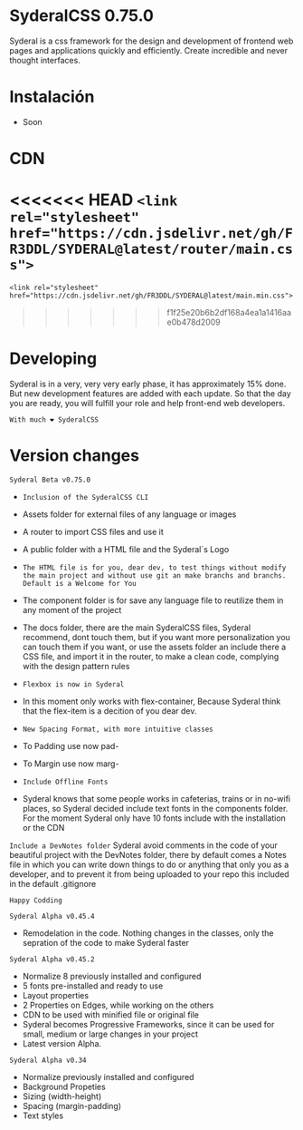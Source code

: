 # SyderalCSS 0.75.0

Syderal is a css framework for the design and development of frontend web pages and applications quickly and efficiently. Create incredible and never thought interfaces.

# Instalación
- Soon

# CDN
<<<<<<< HEAD
`<link rel="stylesheet" href="https://cdn.jsdelivr.net/gh/FR3DDL/SYDERAL@latest/router/main.css">`
=======
`<link rel="stylesheet" href="https://cdn.jsdelivr.net/gh/FR3DDL/SYDERAL@latest/main.min.css">`
>>>>>>> f1f25e20b6b2df168a4ea1a1416aae0b478d2009

# Developing
Syderal is in a very, very very early phase, it has approximately 15% done. But new development features are added with each update. So that the day you are ready, you will fulfill your role and help front-end web developers.

`With much ❤ SyderalCSS`


# Version changes

`Syderal Beta v0.75.0`

- `Inclusion of the SyderalCSS CLI`
- Assets folder for external files of any language or images
- A router to import CSS files and use it
- A public folder with a HTML file and the Syderal´s Logo
- `The HTML file is for you, dear dev, to test things without modify the main project and without use git an make branchs and branchs. Default is a Welcome for You`
- The component folder is for save any language file to reutilize them in any moment of the project
- The docs folder, there are the main SyderalCSS files, Syderal recommend, dont touch them, but if you want more personalization you can touch them if you want, or use the assets folder an include there a CSS file, and import it in the router, to make a clean code, complying with the design pattern rules

- `Flexbox is now in Syderal`
- In this moment only works with flex-container, Because Syderal think that the flex-item is a decition of you dear dev.
  
- `New Spacing Format, with more intuitive classes`
- To Padding use now pad-
- To Margin use now marg-

- `Include Offline Fonts`
- Syderal knows that some people works in cafeterias, trains or in no-wifi places, so Syderal decided include text fonts in the components folder. For the moment Syderal only have 10 fonts include with the installation or the CDN

`Include a DevNotes folder`
  Syderal avoid comments in the code of your beautiful project with the DevNotes folder, there by default comes a Notes file in which you can write down things to do or anything that only you as a developer, and to prevent it from being uploaded to your repo this included in the default .gitignore

  `Happy Codding`

`Syderal Alpha v0.45.4`
- Remodelation in the code. Nothing changes in the classes, only the sepration of the code to make Syderal faster


`Syderal Alpha v0.45.2`
- Normalize 8 previously installed and configured
- 5 fonts pre-installed and ready to use
- Layout properties
- 2 Properties on Edges, while working on the others
- CDN to be used with minified file or original file
- Syderal becomes Progressive Frameworks, since it can be used for small, medium or large changes in your project
- Latest version Alpha.

`Syderal Alpha v0.34`
- Normalize previously installed and configured
- Background Propeties
- Sizing (width-height)
- Spacing (margin-padding)
- Text styles
